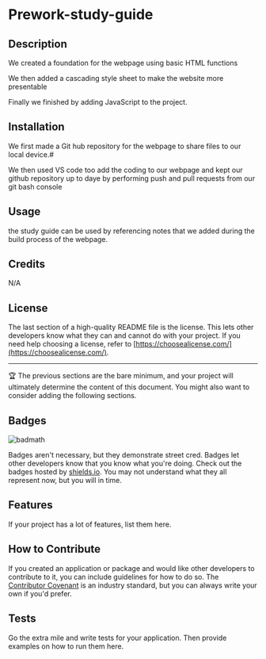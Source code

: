 # Prework-study-guide

## Description

 We created a foundation for the webpage using basic HTML functions 

 We then added a cascading style sheet to make the website more presentable

 Finally we finished by adding JavaScript to the project.


## Installation

We first made a Git hub repository for the webpage to share files to our local device.#

We then used VS code too add the coding to our webpage and kept our github repository up to daye by performing push and pull requests from our git bash console

## Usage

the study guide can be used by referencing notes that we added during the build process of the webpage.



## Credits

N/A
## License

The last section of a high-quality README file is the license. This lets other developers know what they can and cannot do with your project. If you need help choosing a license, refer to [https://choosealicense.com/](https://choosealicense.com/).

---

🏆 The previous sections are the bare minimum, and your project will ultimately determine the content of this document. You might also want to consider adding the following sections.

## Badges

![badmath](https://img.shields.io/github/languages/top/nielsenjared/badmath)

Badges aren't necessary, but they demonstrate street cred. Badges let other developers know that you know what you're doing. Check out the badges hosted by [shields.io](https://shields.io/). You may not understand what they all represent now, but you will in time.

## Features

If your project has a lot of features, list them here.

## How to Contribute

If you created an application or package and would like other developers to contribute to it, you can include guidelines for how to do so. The [Contributor Covenant](https://www.contributor-covenant.org/) is an industry standard, but you can always write your own if you'd prefer.

## Tests

Go the extra mile and write tests for your application. Then provide examples on how to run them here.